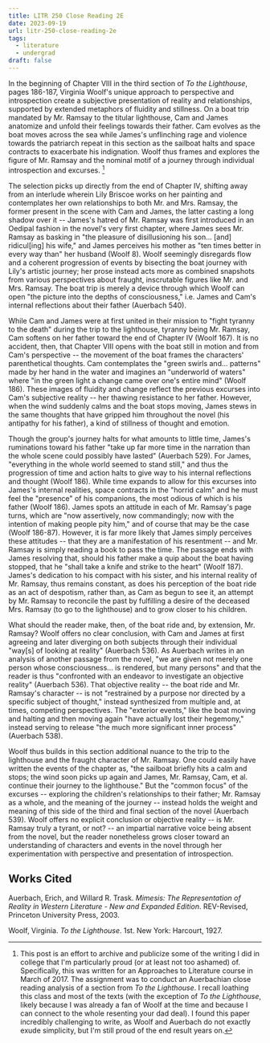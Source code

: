 ```yaml
---
title: LITR 250 Close Reading 2E
date: 2023-09-19
url: litr-250-close-reading-2e
tags:
  - literature
  - undergrad
draft: false
---
```

In the beginning of Chapter VIII in the third section of _To the Lighthouse_, pages 186-187, Virginia Woolf's unique approach to perspective and introspection create a subjective presentation of reality and relationships, supported by extended metaphors of fluidity and stillness. On a boat trip mandated by Mr. Ramsay to the titular lighthouse, Cam and James anatomize and unfold their feelings towards their father. Cam evolves as the boat moves across the sea while James's unflinching rage and violence towards the patriarch repeat in this section as the sailboat halts and space contracts to exacerbate his indignation. Woolf thus frames and explores the figure of Mr. Ramsay and the nominal motif of a journey through individual introspection and excurses. [^1]

The selection picks up directly from the end of Chapter IV, shifting away from an interlude wherein Lily Briscoe works on her painting and contemplates her own relationships to both Mr. and Mrs. Ramsay, the former present in the scene with Cam and James, the latter casting a long shadow over it -- James's hatred of Mr. Ramsay was first introduced in an Oedipal fashion in the novel's very first chapter, where James sees Mr. Ramsay as basking in "the pleasure of disillusioning his son... [and] ridicul[ing] his wife," and James perceives his mother as "ten times better in every way than" her husband (Woolf 8). Woolf seemingly disregards flow and a coherent progression of events by bisecting the boat journey with Lily's artistic journey; her prose instead acts more as combined snapshots from various perspectives about fraught, inscrutable figures like Mr. and Mrs. Ramsay. The boat trip is merely a device through which Woolf can open "the picture into the depths of consciousness," i.e. James and Cam's internal reflections about their father (Auerbach 540).

While Cam and James were at first united in their mission to "fight tyranny to the death" during the trip to the lighthouse, tyranny being Mr. Ramsay, Cam softens on her father toward the end of Chapter IV (Woolf 167). It is no accident, then, that Chapter VIII opens with the boat still in motion and from Cam's perspective -- the movement of the boat frames the characters' parenthetical thoughts. Cam contemplates the "green swirls and... patterns" made by her hand in the water and imagines an "underworld of waters" where "in the green light a change came over one's entire mind" (Woolf 186). These images of fluidity and change reflect the previous excurses into Cam's subjective reality -- her thawing resistance to her father. However, when the wind suddenly calms and the boat stops moving, James stews in the same thoughts that have gripped him throughout the novel (his antipathy for his father), a kind of stillness of thought and emotion.

Though the group's journey halts for what amounts to little time, James's ruminations toward his father "take up far more time in the narration than the whole scene could possibly have lasted" (Auerbach 529). For James, "everything in the whole world seemed to stand still," and thus the progression of time and action halts to give way to his internal reflections and thought (Woolf 186). While time expands to allow for this excurses into James's internal realities, space contracts in the "horrid calm" and he must feel the "presence" of his companions, the most odious of which is his father (Woolf 186). James spots an attitude in each of Mr. Ramsay's page turns, which are "now assertively, now commandingly; now with the intention of making people pity him," and of course that may be the case (Woolf 186-87). However, it is far more likely that James simply perceives these attitudes -- that they are a manifestation of his resentment -- and Mr. Ramsay is simply reading a book to pass the time. The passage ends with James resolving that, should his father make a quip about the boat having stopped, that he "shall take a knife and strike to the heart" (Woolf 187). James's dedication to his compact with his sister, and his internal reality of Mr. Ramsay, thus remains constant, as does his perception of the boat ride as an act of despotism, rather than, as Cam as begun to see it, an attempt by Mr. Ramsay to reconcile the past by fulfilling a desire of the deceased Mrs. Ramsay (to go to the lighthouse) and to grow closer to his children.

What should the reader make, then, of the boat ride and, by extension, Mr. Ramsay? Woolf offers no clear conclusion, with Cam and James at first agreeing and later diverging on both subjects through their individual "way[s] of looking at reality" (Auerbach 536). As Auerbach writes in an analysis of another passage from the novel, "we are given not merely one person whose consciousness... is rendered, but many persons" and that the reader is thus "confronted with an endeavor to investigate an objective reality" (Auerbach 536). That objective reality -- the boat ride and Mr. Ramsay's character -- is not "restrained by a purpose nor directed by a specific subject of thought," instead synthesized from multiple and, at times, competing perspectives. The "exterior events," like the boat moving and halting and then moving again "have actually lost their hegemony," instead serving to release "the much more significant inner process" (Auerbach 538).

Woolf thus builds in this section additional nuance to the trip to the lighthouse and the fraught character of Mr. Ramsay. One could easily have written the events of the chapter as, "the sailboat briefly hits a calm and stops; the wind soon picks up again and James, Mr. Ramsay, Cam, et al. continue their journey to the lighthouse." But the "common focus" of the excurses -- exploring the children's relationships to their father; Mr. Ramsay as a whole, and the meaning of the journey -- instead holds the weight and meaning of this side of the third and final section of the novel (Auerbach 539). Woolf offers no explicit conclusion or objective reality -- is Mr. Ramsay truly a tyrant, or not? -- an impartial narrative voice being absent from the novel, but the reader nonetheless grows closer toward an understanding of characters and events in the novel through her experimentation with perspective and presentation of introspection.

## Works Cited
Auerbach, Erich, and Willard  R. Trask. _Mimesis: The Representation of Reality in Western Literature - New and Expanded Edition_. REV-Revised, Princeton University Press, 2003.

Woolf, Virginia. _To the Lighthouse_. 1st. New York: Harcourt, 1927.

[^1]: This post is an effort to archive and publicize some of the writing I did in college that I'm particularly proud (or at least not too ashamed) of. Specifically, this was written for an Approaches to Literature course in March of 2017. The assignment was to conduct an Auerbachian close reading analysis of a section from _To the Lighthouse_. I recall loathing this class and most of the texts (with the exception of _To the Lighthouse_, likely because I was already a fan of Woolf at the time and because I can connect to the whole resenting your dad deal). I found this paper incredibly challenging to write, as Woolf and Auerbach do not exactly exude simplicity, but I'm still proud of the end result years on.
